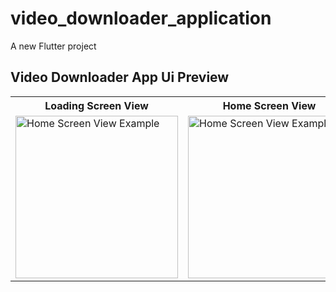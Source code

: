 # video_downloader_application

A new Flutter project

## Video Downloader App Ui Preview


<table>
  
  
<tr>                    
   <th> Loading Screen View</th>
   <th> Home Screen View</th>
   <th> Download Screen View</th>
</tr>  
  
  
  
<tr>

<td>
  <img src="https://user-images.githubusercontent.com/103892160/234006778-fec135dc-031f-4137-9663-366db32ea82a.png" alt="Home Screen View Example" width="260"/>
</td>

<td>
  <img src="https://user-images.githubusercontent.com/103892160/234008491-70d8cbfa-ed6f-4f2f-8ddb-09783b3732c3.png" alt="Home Screen View Example" width="260"/>
</td>


<td>
 <img src="https://user-images.githubusercontent.com/103892160/234005257-90ab780b-199d-4b6e-85a8-db09f758db04.png" alt="Download Screen View Example" width="260"/>
</td>
  
</tr>

</table>

